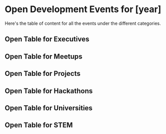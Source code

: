 # Open Development Events for [year]
Here's the table of content for all the events under the different categories.

## Open Table for Executives


## Open Table for Meetups


## Open Table for Projects


## Open Table for Hackathons


## Open Table for Universities


## Open Table for STEM



